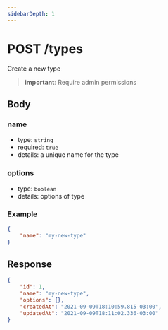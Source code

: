 ```yaml
---
sidebarDepth: 1
---
```


# POST /types

Create a new type

> **important**: Require admin permissions

## Body

### name

-   type: `string`
-   required: `true`
-   details: a unique name for the type

### options

-   type: `boolean`
-   details: options of type

### Example

```json
{
    "name": "my-new-type"
}
```

## Response

```json
{
    "id": 1,
    "name": "my-new-type",
    "options": {},
    "createdAt": "2021-09-09T18:10:59.815-03:00",
    "updatedAt": "2021-09-09T18:11:02.336-03:00"
}
```
